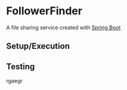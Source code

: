 # FollowerFinder

A file sharing service created with [Spring Boot](https://spring.io/projects/spring-boot)
## Setup/Execution

## Testing
rgaegr
